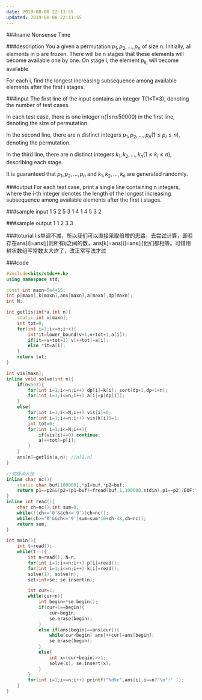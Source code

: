 ```yaml
---
date: 2019-08-08 22:11:55
updated: 2019-08-08 22:11:55
---
```


###name
Nonsense Time

###description
You a given a permutation $p_1,p_2,…,p_n$ of size n. Initially, all elements in p are frozen. There will be n stages that these elements will become available one by one. On stage i, the element $p_{k_i}$ will become available.

For each i, find the longest increasing subsequence among available elements after the first i stages.

<!---more-->

###input
The first line of the input contains an integer T(1≤T≤3), denoting the number of test cases.

In each test case, there is one integer n(1≤n≤50000) in the first line, denoting the size of permutation.

In the second line, there are n distinct integers $p_1,p_2,...,p_n(1≤p_i≤n)$, denoting the permutation.

In the third line, there are n distinct integers $k_1,k_2,...,k_n(1≤k_i≤n)$, describing each stage.

It is guaranteed that $p_1,p_2,...,p_n$ and $k_1,k_2,...,k_n$ are generated randomly.

###output
For each test case, print a single line containing n integers, where the i-th integer denotes the length of the longest increasing subsequence among available elements after the first i stages.

###sample input
1
5
2 5 3 1 4
1 4 5 3 2
 
###sample output
1 1 2 3 3

###toturial
lis单调不减，所以我们可以直接采取倍增的思路，去尝试计算，即若存在ans[i]=ans[j]则所有ij之间的数，ans[k]=ans[i]=ans[j]他们都相等。可惜用树状数组写常数太大炸了，改正常写法才过

###code
```cpp
#include<bits/stdc++.h>
using namespace std;

const int maxn=5e4+55;
int p[maxn],k[maxn],ans[maxn],a[maxn],dp[maxn];
int N;

int getlis(int*a,int n){
    static int v[maxn];
    int tot=0;
    for(int i=1;i<=n;i++){
        int*it=lower_bound(v+1,v+tot+1,a[i]);
        if(it==v+tot+1) v[++tot]=a[i];
        else *it=a[i];
    }
    return tot;
}

int vis[maxn];
inline void solve(int n){
    if(n<5e3){
        for(int i=1;i<=n;i++) dp[i]=k[i]; sort(dp+1,dp+1+n);
        for(int i=1;i<=n;i++) a[i]=p[dp[i]];
    }
    else{
        for(int i=1;i<=N;i++) vis[i]=0;
        for(int i=1;i<=n;i++) vis[k[i]]=1;
        int tot=0;
        for(int i=1;i<=N;i++){
            if(vis[i]==0) continue;
            a[++tot]=p[i];
        }
    }
    ans[n]=getlis(a,n); //a[1,n]
}

//究极读入挂
inline char nc(){
    static char buf[100000],*p1=buf,*p2=buf;
    return p1==p2&&(p2=(p1=buf)+fread(buf,1,100000,stdin),p1==p2)?EOF:*p1++;
}
inline int read(){
    char ch=nc();int sum=0;
    while(!(ch>='0'&&ch<='9'))ch=nc();
    while(ch>='0'&&ch<='9')sum=sum*10+ch-48,ch=nc();
    return sum;
}

int main(){
    int t=read();
    while(t--){
        int n=read(); N=n;
        for(int i=1;i<=n;i++) p[i]=read();
        for(int i=1;i<=n;i++) k[i]=read();
        solve(1); solve(n);
        set<int>se; se.insert(n);

        int cur=1;
        while(cur<n){
            int begin=*se.begin();
            if(cur+1==begin){
                cur=begin;
                se.erase(begin);
            }
            else if(ans[begin]==ans[cur]){
                while(cur<begin) ans[++cur]=ans[begin];
                se.erase(begin);
            }
            else{
                int x=(cur+begin)>>1;
                solve(x); se.insert(x);
            }
        }
        for(int i=1;i<=n;i++) printf("%d%c",ans[i],i==n?'\n':' ');
    }
}
```